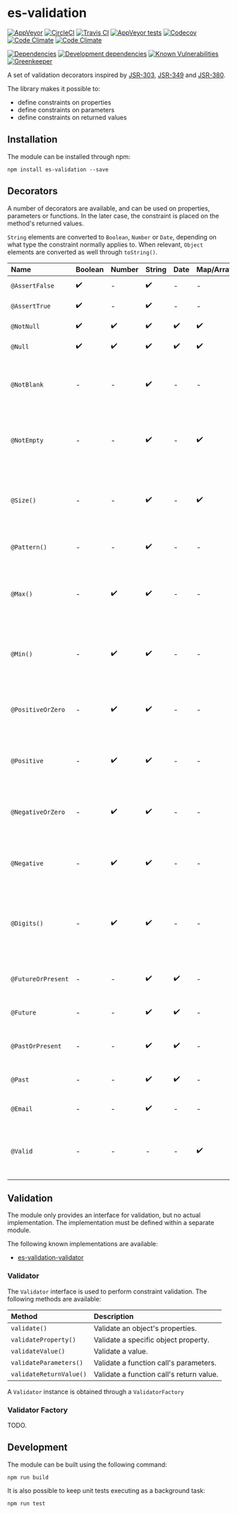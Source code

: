 # es-validation

[![AppVeyor](https://img.shields.io/appveyor/ci/rraziel/es-validation/master.svg?label=Win32&style=flat)](https://ci.appveyor.com/project/rraziel/es-validation)
[![CircleCI](https://img.shields.io/circleci/project/github/rraziel/es-validation/master.svg?label=MacOS&style=flat)](https://circleci.com/gh/rraziel/es-validation)
[![Travis CI](https://img.shields.io/travis/rraziel/es-validation/master.svg?label=Linux&style=flat)](https://travis-ci.org/rraziel/es-validation)
[![AppVeyor tests](https://img.shields.io/appveyor/tests/rraziel/es-validation/master.svg?label=Tests&style=flat)](https://ci.appveyor.com/project/rraziel/es-validation/build/tests)
[![Codecov](https://img.shields.io/codecov/c/github/rraziel/es-validation.svg?label=Coverage&style=flat)](https://codecov.io/gh/rraziel/es-validation)
[![Code Climate](https://img.shields.io/codeclimate/maintainability/rraziel/es-validation.svg?label=Maintainability&style=flat)](https://codeclimate.com/github/rraziel/es-validation)
[![Code Climate](https://img.shields.io/codeclimate/issues/github/rraziel/es-validation.svg?label=Code%20Issues&style=flat)](https://codeclimate.com/github/rraziel/es-validation/issues)

[![Dependencies](https://img.shields.io/david/rraziel/es-validation.svg?label=Dependencies&style=flat)](https://david-dm.org/rraziel/es-validation)
[![Development dependencies](https://img.shields.io/david/dev/rraziel/es-validation.svg?label=Dev%20Dependencies&style=flat)](https://david-dm.org/rraziel/es-validation?type=dev)
[![Known Vulnerabilities](https://snyk.io/test/github/rraziel/es-validation/badge.svg)](https://snyk.io/test/github/rraziel/es-validation)
[![Greenkeeper](https://badges.greenkeeper.io/rraziel/es-validation.svg)](https://greenkeeper.io/)

A set of validation decorators inspired by [JSR-303](http://beanvalidation.org/1.0/), [JSR-349](http://beanvalidation.org/1.1/) and [JSR-380](http://beanvalidation.org/2.0/).

The library makes it possible to:

- define constraints on properties
- define constraints on parameters
- define constraints on returned values

## Installation

The module can be installed through npm:

```
npm install es-validation --save
```

## Decorators

A number of decorators are available, and can be used on properties, parameters or functions. In the later case, the constraint is placed on the method's returned values.

`String` elements are converted to `Boolean`, `Number` or `Date`, depending on what type the constraint normally applies to. When relevant, `Object` elements are converted as well through `toString()`.

| Name               | Boolean            | Number             | String             | Date               | Map/Array          | Description                                                            |
|:-------------------|:-------------------|:-------------------|:-------------------|:-------------------|:-------------------|:-----------------------------------------------------------------------|
| `@AssertFalse`     | :heavy_check_mark: | -                  | :heavy_check_mark: | -                  | -                  | Must be `false`.                                                       |
| `@AssertTrue`      | :heavy_check_mark: | -                  | :heavy_check_mark: | -                  | -                  | Must be `true`.                                                        |
| `@NotNull`         | :heavy_check_mark: | :heavy_check_mark: | :heavy_check_mark: | :heavy_check_mark: | :heavy_check_mark: | Must not be `null`.                                                    |
| `@Null`            | :heavy_check_mark: | :heavy_check_mark: | :heavy_check_mark: | :heavy_check_mark: | :heavy_check_mark: | Must be `null`.                                                        |
| `@NotBlank`        | -                  | -                  | :heavy_check_mark: | -                  | -                  | Must not be `null` and contain at least one non-space character.       |
| `@NotEmpty`        | -                  | -                  | :heavy_check_mark: | -                  | :heavy_check_mark: | Must not be empty (string length, array/map size).                     |
| `@Size()`          | -                  | -                  | :heavy_check_mark: | -                  | :heavy_check_mark: | Must be within a size range (string length, array/map size).           |
| `@Pattern()`       | -                  | -                  | :heavy_check_mark: | -                  | -                  | Must match a regular expression.                                       |
| `@Max()`           | -                  | :heavy_check_mark: | :heavy_check_mark: | -                  | -                  | Must be a number that is lower than or equal to a maximum.             |
| `@Min()`           | -                  | :heavy_check_mark: | :heavy_check_mark: | -                  | -                  | Must be a number that is higher than or equal to a minimum.            |
| `@PositiveOrZero`  | -                  | :heavy_check_mark: | :heavy_check_mark: | -                  | -                  | Must be a number that is higher than or equal to `0`.                  |
| `@Positive`        | -                  | :heavy_check_mark: | :heavy_check_mark: | -                  | -                  | Must be a number that is higher than `0`.                              |
| `@NegativeOrZero`  | -                  | :heavy_check_mark: | :heavy_check_mark: | -                  | -                  | Must be a number that is lower than or equal to `0`.                   |
| `@Negative`        | -                  | :heavy_check_mark: | :heavy_check_mark: | -                  | -                  | Must be a number that is lower than `0`.                               |
| `@Digits()`        | -                  | :heavy_check_mark: | :heavy_check_mark: | -                  | -                  | Must be a number with a set maximum of integral and fractional digits. |
| `@FutureOrPresent` | -                  | -                  | :heavy_check_mark: | :heavy_check_mark: | -                  | Must be a date set in the future or now.                               |
| `@Future`          | -                  | -                  | :heavy_check_mark: | :heavy_check_mark: | -                  | Must be a date set in the future.                                      |
| `@PastOrPresent`   | -                  | -                  | :heavy_check_mark: | :heavy_check_mark: | -                  | Must be a date set in the past or now.                                 |
| `@Past`            | -                  | -                  | :heavy_check_mark: | :heavy_check_mark: | -                  | Must be a date set in the past.                                        |
| `@Email`           | -                  | -                  | :heavy_check_mark: | -                  | -                  | Must be a valid email address.                                         |
| `@Valid`           | -                  | -                  | -                  | -                  | :heavy_check_mark: | Properties must be validated (also applies to `Object`).               |

## Validation

The module only provides an interface for validation, but no actual implementation. The implementation must be defined within a separate module.

The following known implementations are available:

- [es-validation-validator](https://github.com/rraziel/es-validation-validator)

### Validator

The `Validator` interface is used to perform constraint validation. The following methods are available:

| Method                  | Description                              |
|:------------------------|:-----------------------------------------|
| `validate()`            | Validate an object's properties.         |
| `validateProperty()`    | Validate a specific object property.     |
| `validateValue()`       | Validate a value.                        |
| `validateParameters()`  | Validate a function call's parameters.   |
| `validateReturnValue()` | Validate a function call's return value. |

A `Validator` instance is obtained through a `ValidatorFactory`

### Validator Factory

TODO.

## Development

The module can be built using the following command:

```
npm run build
```

It is also possible to keep unit tests executing as a background task:

```
npm run test
```
